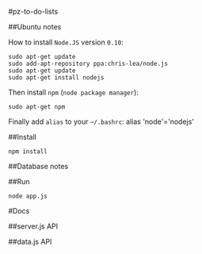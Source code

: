 #pz-to-do-lists

##Ubuntu notes

How to install `Node.JS` version `0.10`:

	sudo apt-get update
	sudo add-apt-repository ppa:chris-lea/node.js
	sudo apt-get update
	sudo apt-get install nodejs

Then install `npm` (`node package manager`):

	sudo apt-get npm

Finally add `alias` to your `~/.bashrc`:
	alias 'node'='nodejs'

##Install

	npm install

##Database notes

##Run

	node app.js

#Docs

##server.js API

##data.js API